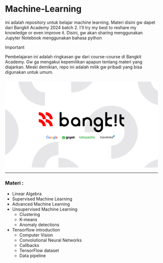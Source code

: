 # Machine-Learning

ini adalah repository untuk belajar machine learning. Materi disini gw dapet dari Bangkit Academy 2024 batch 2. I'll try my best to reshare my knowledge or even improve it. Disini, gw akan sharing menggunakan Jupyter Notebook menggunakan bahasa python

> [!IMPORTANT]
> Pembelajaran ini adalah ringkasan gw dari course-course di Bangkit Academy. Gw ga mengakui kepemilikan apapun tentang materi yang diajarkan. Meski demikian, repo ini adalah milik gw pribadi yang bisa digunakan untuk umum.

### 
<img src="asset/2-1.png">

---

### Materi :
* Linear Algebra
* Supervised Machine Learning
* Advanced Machine Learning
* Unsupervised Machine Learning
  * Clustering
  * K-means
  * Anomaly detections
* Tensorflow introduction
  * Computer Vision
  * Convolutional Neural Networks
  * Callbacks
  * TensorFlow dataset
  * Data pipeline
